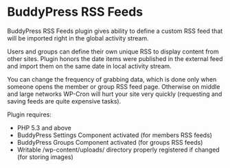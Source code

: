 BuddyPress RSS Feeds
====================

BuddyPress RSS Feeds plugin gives ability to define a custom RSS feed that will be imported right in the global activity stream.

Users and groups can define their own unique RSS to display content from other sites. Plugin honors the date items were published in the external feed and import them on the same date in local activity stream.

You can change the frequency of grabbing data, which is done only when someone opens the member or group RSS feed page. Otherwise on middle and large networks WP-Cron will hurt your site very quickly (requesting and saving feeds are quite expensive tasks).

Plugin requires:

* PHP 5.3 and above
* BuddyPress Settings Component activated (for members RSS feeds)
* BuddyPress Groups Component activated (for groups RSS feeds)
* Writable /wp-content/uploads/ directory properly registered if changed (for storing images)
